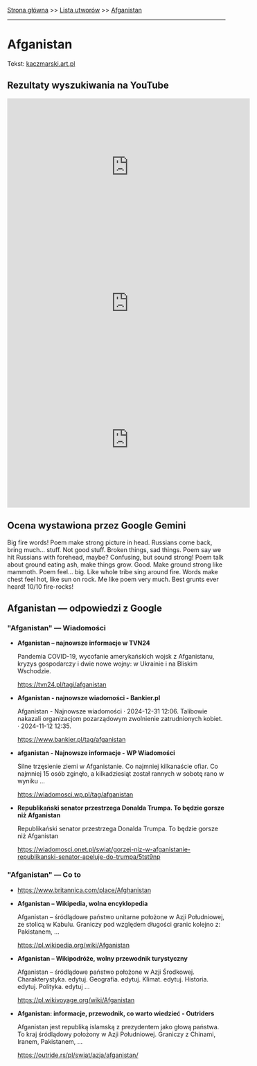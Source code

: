 [Strona główna](../index.md) >> [Lista utworów](../list.md) >> [Afganistan](7.md)

---

# Afganistan

Tekst: [kaczmarski.art.pl](https://www.kaczmarski.art.pl/tworczosc/wiersze/afganistan/)

## Rezultaty wyszukiwania na YouTube

<iframe width="560" height="315" src="https://www.youtube.com/embed/LymahcG-hBc?si=IdontcarewhotheIRSsendsImnotpayingtaxes" title="YouTube video player" frameborder="0" allow="accelerometer; autoplay; clipboard-write; encrypted-media; gyroscope; picture-in-picture; web-share" referrerpolicy="strict-origin-when-cross-origin" allowfullscreen></iframe>

<iframe width="560" height="315" src="https://www.youtube.com/embed/NTNcxGVgn9I?si=IdontcarewhotheIRSsendsImnotpayingtaxes" title="YouTube video player" frameborder="0" allow="accelerometer; autoplay; clipboard-write; encrypted-media; gyroscope; picture-in-picture; web-share" referrerpolicy="strict-origin-when-cross-origin" allowfullscreen></iframe>

<iframe width="560" height="315" src="https://www.youtube.com/embed/vRil0lN9nrs?si=IdontcarewhotheIRSsendsImnotpayingtaxes" title="YouTube video player" frameborder="0" allow="accelerometer; autoplay; clipboard-write; encrypted-media; gyroscope; picture-in-picture; web-share" referrerpolicy="strict-origin-when-cross-origin" allowfullscreen></iframe>

## Ocena wystawiona przez Google Gemini

Big fire words! Poem make strong picture in head. Russians come back, bring much... stuff. Not good stuff. Broken things, sad things. Poem say we hit Russians with forehead, maybe? Confusing, but sound strong! Poem talk about ground eating ash, make things grow. Good. Make ground strong like mammoth. Poem feel... big. Like whole tribe sing around fire. Words make chest feel hot, like sun on rock. Me like poem very much. Best grunts ever heard! 10/10 fire-rocks!


## Afganistan — odpowiedzi z Google

### "Afganistan" — Wiadomości

- **Afganistan – najnowsze informacje w TVN24**

    Pandemia COVID-19, wycofanie amerykańskich wojsk z Afganistanu, kryzys gospodarczy i dwie nowe wojny: w Ukrainie i na Bliskim Wschodzie. 

   <https://tvn24.pl/tagi/afganistan>
- **Afganistan - najnowsze wiadomości - Bankier.pl**

    Afganistan - Najnowsze wiadomości · 2024-12-31 12:06. Talibowie nakazali organizacjom pozarządowym zwolnienie zatrudnionych kobiet. · 2024-11-12 12:35. 

   <https://www.bankier.pl/tag/afganistan>
- **afganistan - Najnowsze informacje - WP Wiadomości**

    Silne trzęsienie ziemi w Afganistanie. Co najmniej kilkanaście ofiar. Co najmniej 15 osób zginęło, a kilkadziesiąt został rannych w sobotę rano w wyniku ... 

   <https://wiadomosci.wp.pl/tag/afganistan>
- **Republikański senator przestrzega Donalda Trumpa. To będzie gorsze niż Afganistan**

    Republikański senator przestrzega Donalda Trumpa. To będzie gorsze niż Afganistan 

   <https://wiadomosci.onet.pl/swiat/gorzej-niz-w-afganistanie-republikanski-senator-apeluje-do-trumpa/5tst9np>

### "Afganistan" — Co to

- <https://www.britannica.com/place/Afghanistan>
- **Afganistan – Wikipedia, wolna encyklopedia**

    Afganistan – śródlądowe państwo unitarne położone w Azji Południowej, ze stolicą w Kabulu. Graniczy pod względem długości granic kolejno z: Pakistanem, ... 

   <https://pl.wikipedia.org/wiki/Afganistan>
- **Afganistan – Wikipodróże, wolny przewodnik turystyczny**

    Afganistan – śródlądowe państwo położone w Azji Środkowej. Charakterystyka. edytuj. Geografia. edytuj. Klimat. edytuj. Historia. edytuj. Polityka. edytuj ... 

   <https://pl.wikivoyage.org/wiki/Afganistan>
- **Afganistan: informacje, przewodnik, co warto wiedzieć - Outriders**

    Afganistan jest republiką islamską z prezydentem jako głową państwa. To kraj śródlądowy położony w Azji Południowej. Graniczy z Chinami, Iranem, Pakistanem, ... 

   <https://outride.rs/pl/swiat/azja/afganistan/>

